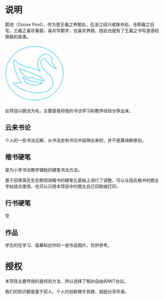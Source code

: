 # 说明



鹅池（Goose Pool），传为晋王羲之养鹅处，在浙江绍兴戒珠寺前，寺即羲之旧宅。王羲之喜欢看鹅，喜欢写鹅字，也喜欢养鹅，因此也就有了王羲之书写道德经换鹅的故事。



<img src="img/goosepool_icon.svg" style="zoom:200%;" />

此项目以鹅池为名，主要是我将我的书法学习和教学经验分享出来。







## 云来书论

个人的一些书法见解，从书法史和书论中延伸出来的，并不是算纯粹原创。





## 楷书硬笔

是为小学书法教学辅助的硬笔书法方法。

基于田章英先生在欧阳询楷书的硬笔化基础上进行了调整，可以与田氏楷书的商业字帖结合使用，也可以只用本项目中的图文自己印刷或打印。



## 行书硬笔

空

## 作品

学生的在学习、临摹和创作的一些作品图片，仅供参考。

# 授权

本项目主要传授的是经验方法，所以选择了相对自由的MIT协议。

我们的知识都是基于前人，个人的创新微乎其微，鼓励分享传承。



